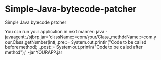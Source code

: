 # Simple-Java-bytecode-patcher
Simple Java bytecode patcher

You can run your application in next manner:
java -javaagent:./sjbcp.jar='className::=com/your/Class,,methdoName::=com.your.Class.getNumber(int),,pre::= System.out.println("Code to be called before method); ,,post::= System.out.println("Code to be called after method");' -jar YOURAPP.jar

